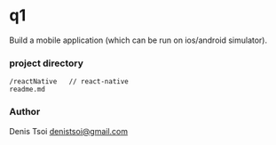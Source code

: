 # q1

Build a mobile application (which can be run on ios/android simulator).

### project directory

    /reactNative   // react-native 
    readme.md

### Author
Denis Tsoi <denistsoi@gmail.com>
